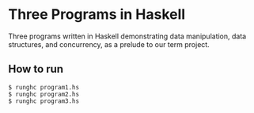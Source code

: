 # Three Programs in Haskell

Three programs written in Haskell demonstrating data manipulation, data structures, and concurrency, as a prelude to our term project.

## How to run

```
$ runghc program1.hs
$ runghc program2.hs
$ runghc program3.hs
```
